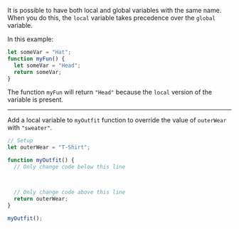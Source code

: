 It is possible to have both local and global variables with the same name. When you do this, the `local` variable takes precedence over the `global` variable.

In this example:

```js
let someVar = "Hat";
function myFun() {
  let someVar = "Head";
  return someVar;
}
```

The function `myFun` will return `"Head"` because the `local` version of the variable is present.

------

Add a local variable to `myOutfit` function to override the value of `outerWear` with `"sweater"`.

```js
// Setup
let outerWear = "T-Shirt";

function myOutfit() {
  // Only change code below this line



  // Only change code above this line
  return outerWear;
}

myOutfit();
```

## 